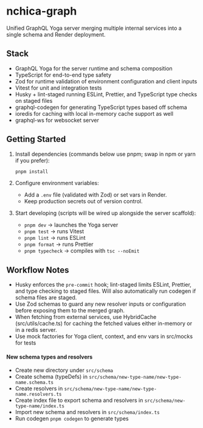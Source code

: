 # nchica-graph

Unified GraphQL Yoga server merging multiple internal services into a single schema and Render deployment.

## Stack

- GraphQL Yoga for the server runtime and schema composition
- TypeScript for end-to-end type safety
- Zod for runtime validation of environment configuration and client inputs
- Vitest for unit and integration tests
- Husky + lint-staged running ESLint, Prettier, and TypeScript type checks on staged files
- graphql-codegen for generating TypeScript types based off schema
- ioredis for caching with local in-memory cache support as well
- graphql-ws for websocket server

## Getting Started

1. Install dependencies (commands below use pnpm; swap in npm or yarn if you prefer):

    ```bash
    pnpm install
    ```

2. Configure environment variables:
    - Add a `.env` file (validated with Zod) or set vars in Render.
    - Keep production secrets out of version control.

3. Start developing (scripts will be wired up alongside the server scaffold):
    - `pnpm dev` → launches the Yoga server
    - `pnpm test` → runs Vitest
    - `pnpm lint` → runs ESLint
    - `pnpm format` → runs Prettier
    - `pnpm typecheck` → compiles with `tsc --noEmit`

## Workflow Notes

- Husky enforces the `pre-commit` hook; lint-staged limits ESLint, Prettier, and type checking to staged files. Will also automatically run codegen if schema files are staged.
- Use Zod schemas to guard any new resolver inputs or configuration before exposing them to the merged graph.
- When fetching from external services, use HybridCache (src/utils/cache.ts) for caching the fetched values either in-memory or in a redis server.
- Use mock factories for Yoga client, context, and env vars in src/mocks for tests

#### New schema types and resolvers

- Create new directory under `src/schema`
- Create schema (typeDefs) in `src/schema/new-type-name/new-type-name.schema.ts`
- Create resolvers in `src/schema/new-type-name/new-type-name.resolvers.ts`
- Create index file to export schema and resolvers in `src/schema/new-type-name/index.ts`
- Import new schema and resolvers in `src/schema/index.ts`
- Run codegen `pnpm codegen` to generate types
